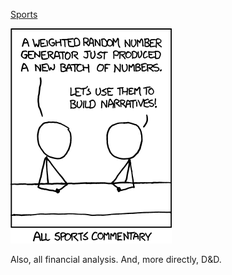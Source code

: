 [Sports](https://xkcd.com/904)

![Sports](./random_comic.png)

Also, all financial analysis. And, more directly, D&D.

